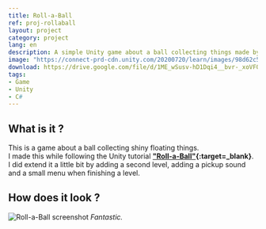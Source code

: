 ```yaml
---
title: Roll-a-Ball
ref: proj-rollaball
layout: project
category: project
lang: en
description: A simple Unity game about a ball collecting things made by following a tutorial
image: "https://connect-prd-cdn.unity.com/20200720/learn/images/98d62c5a-f856-4b1f-ae9f-d92fc780aa8a_MASTER.png.200x0x1.webp"
download: https://drive.google.com/file/d/1ME_wSusv-hD1Dqi4__bvr-_xoVFQh955/view?usp=sharing
tags:
- Game
- Unity
- C#
---
```


## What is it ?

This is a game about a ball collecting shiny floating things.  
I made this while following the Unity tutorial **["Roll-a-Ball"](https://learn.unity.com/project/roll-a-ball){:target=_blank}**.  
I did extend it a little bit by adding a second level, adding a pickup sound and a small menu when finishing a level.

## How does it look ?

![Roll-a-Ball screenshot](https://i.imgur.com/Oc5uYKK.png)
*Fantastic.*
